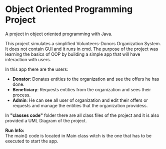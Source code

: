 # Object Oriented Programming Project
A project in object oriented programming with Java.  
  
This project simulates a simplified Volunteers-Donors Organization System. It does not contain GUI and it runs in cmd. The purpose of the project was learning the basics of OOP by building a simple app that will have interaction with users.  
  
In this app there are the users:  
- **Donator**: Donates entities to the organization and see the offers he has done.
- **Beneficiary**: Requests entities from the organization and sees their process.
- **Admin**: He can see all user of organization and edit their offers or requests and manage the entities that the organization providess.
  
In **"classes code"** folder there are all class files of the project and it is also provided a UML Diagram of the project.
  
**Run Info:**  
The main() code is located in Main class witch is the one that has to be executed to start the app.
